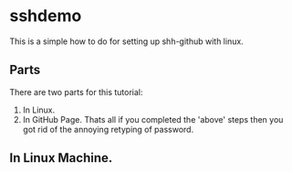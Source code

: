 # sshdemo
This is a simple how to do for setting up shh-github with linux.
## Parts
There are two parts for this tutorial:
1. In Linux.
2. In GitHub Page.
Thats all if you completed the 'above' steps then you got rid of the annoying retyping of password.
## In Linux Machine.
